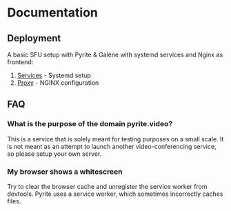 # Documentation

## Deployment

A basic SFU setup with Pyrite & Galène with systemd services and Nginx as frontend:

1. [Services](./systemd) - Systemd setup
2. [Proxy](./proxy.md) - NGINX configuration

## FAQ

### What is the purpose of the domain pyrite.video?

This is a service that is solely meant for testing purposes on a small scale.
It is not meant as an attempt to launch another video-conferencing service,
so please setup your own server.

### My browser shows a whitescreen

Try to clear the browser cache and unregister the service worker from devtools.
Pyrite uses a service worker, which sometimes incorrectly caches files.
